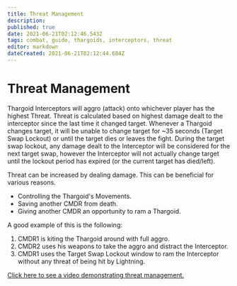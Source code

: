 ```yaml
---
title: Threat Management
description: 
published: true
date: 2021-06-21T02:12:46.543Z
tags: combat, guide, thargoids, interceptors, threat
editor: markdown
dateCreated: 2021-06-21T02:12:44.684Z
---
```


# Threat Management
Thargoid Interceptors will aggro (attack) onto whichever player has the highest Threat. Threat is calculated based on highest damage dealt to the interceptor since the last time it changed target. Whenever a Thargoid changes target, it will be unable to change target for ~35 seconds (Target Swap Lockout) or until the target dies or leaves the fight. During the target swap lockout, any damage dealt to the Interceptor will be considered for the next target swap, however the Interceptor will not actually change target until the lockout period has expired (or the current target has died/left).

Threat can be increased by dealing damage. This can be beneficial for various reasons.

- Controlling the Thargoid's Movements.
- Saving another CMDR from death.
- Giving another CMDR an opportunity to ram a Thargoid.

A good example of this is the following:

1. CMDR1 is kiting the Thargoid around with full aggro.
1. CMDR2 uses his weapons to take the aggro and distract the Interceptor.
1. CMDR1 uses the Target Swap Lockout window to ram the Interceptor without any threat of being hit by Lightning.

[Click here to see a video demonstrating threat management.](https://youtu.be/pGBnAZDxVCU)